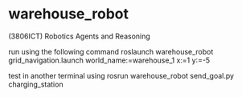 # warehouse_robot
(3806ICT) Robotics Agents and Reasoning 

run using the following command
roslaunch warehouse_robot grid_navigation.launch world_name:=warehouse_1 x:=1 y:=-5

test in another terminal using
rosrun warehouse_robot send_goal.py charging_station